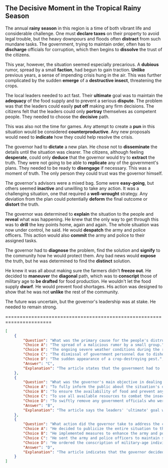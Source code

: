 ## The **Decisive** Moment in the Tropical **Rainy Season**

The annual **rainy season** in this region is a time of both vibrant life and considerable challenge. One must **declare taxes** on their property to avoid legal trouble, but the heavy downpours and floods often **distract** from such mundane tasks. The government, trying to maintain order, often has to **discharge** officials for corruption, which then begins to **dissolve** the trust of the citizens. 

This year, however, the situation seemed especially precarious. A **dubious** rumor, spread by a small **faction**, had begun to gain traction. **Unlike** previous years, a sense of impending crisis hung in the air. This was further complicated by the sudden **emerge** of a **destructive insect**, threatening the crops.

The local leaders needed to act fast. Their **ultimate** goal was to maintain the **adequacy** of the food supply and to prevent a serious **dispute**. The problem was that the leaders could easily **put off** making any firm decisions. The citizens felt that the leaders could only **portray** themselves as competent people. They needed to choose the **decisive** path.

This was also not the time for games. Any attempt to create a **pun** in this situation would be considered **counterproductive**. Any new proposals would need to **indicate** how they could help resolve the crisis.

The governor had to **dictate** a new plan. He chose not to **disseminate** the details until the situation was clearer. The citizens, although feeling **desperate**, could only **deduce** that the governor would try to **extract** the truth. They were not going to be able to **replicate** any of the government's plans. They needed to be ready to **disengage** if necessary. This was a moment of truth. The only person they could trust was the governor himself.

The governor's advisors were a mixed bag. Some were **easy-going**, but others seemed **inactive** and unwilling to take any action. It was a challenging situation, one that required a **well-wrought** strategy. Any deviation from the plan could potentially **deform** the final outcome or **distort** the truth. 

The governor was determined to **explain** the situation to the people and **reveal** what was happening. He knew that the only way to get through this was to **drill** the key points home, again and again. The whole situation was now under control, he said. He would **despatch** the army and police officers. This action would also **commit** the army and police to their assigned tasks.

The governor had to **diagnose** the problem, find the solution and **signify** to the community how he would protect them. Any bad news would **expose** the truth, but he was determined to find the **distinct** solution.

He knew it was all about making sure the farmers didn't **freeze out**. He decided to **maneuver** the **diagonal** path, which was to **conscript** those of military age to **be drafted** for food production. He wouldn't let the food supply **dwarf**. He would prevent food shortages. His action was designed to show that he was not **unlike** the rest of the community.

The future was uncertain, but the governor's leadership was at stake. He needed to remain strong.


======================================================================

```json
[
    {
        "Question": "What was the primary cause for the people's distrust of the government?",
        "Choice A": "The spread of a malicious rumor by a small group.",
        "Choice B": "The ongoing severe weather conditions during the rainy season.",
        "Choice C": "The dismissal of government personnel due to dishonest conduct.",
        "Choice D": "The sudden appearance of a crop-destroying pest.",
        "Answer": "C",
        "Explanation": "The article states that the government had to 'discharge' officials for corruption, which 'dissolved' the trust of citizens."
    },
    {
        "Question": "What was the governor's main objective in dealing with the crisis?",
        "Choice A": "To fully inform the public about the situation's details.",
        "Choice B": "To ensure the availability of food and prevent any conflicts.",
        "Choice C": "To use all available resources to combat the insect infestation.",
        "Choice D": "To swiftly remove any government officials who were incompetent.",
        "Answer": "B",
        "Explanation": "The article says the leaders' 'ultimate' goal was to maintain the 'adequacy' of the food supply and prevent a serious 'dispute'."
    },
    {
        "Question": "What action did the governor take to address the crisis in the agricultural sector?",
        "Choice A": "He decided to publicize the entire situation to the community.",
        "Choice B": "He implemented measures to enhance the army and police forces.",
        "Choice C": "He sent the army and police officers to maintain social order.",
        "Choice D": "He ordered the conscription of military-age individuals for food production.",
        "Answer": "D",
        "Explanation": "The article indicates that the governor decided to 'maneuver the diagonal path, which was to conscript those of military age to be drafted for food production'."
    }
]
```